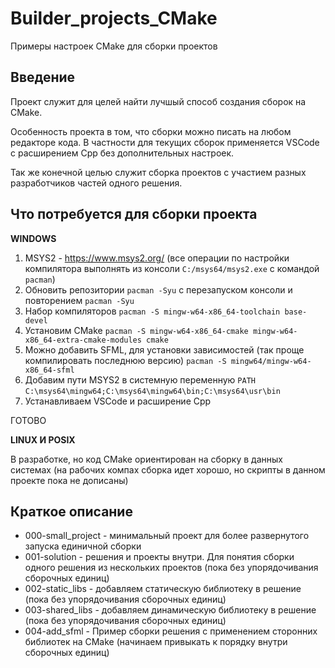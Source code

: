 # Builder_projects_CMake
Примеры настроек CMake для сборки проектов


## Введение

Проект служит для целей найти лучшый способ создания сборок на CMake.

Особенность проекта в том, что сборки можно писать на любом редакторе кода.
В частности для текущих сборок применяется VSCode с расширением Cpp без дополнительных настроек.

Так же конечной целью служит сборка проектов с участием разных разработчиков частей одного решения.

## Что потребуется для сборки проекта

**WINDOWS**

1. MSYS2 - https://www.msys2.org/ (все операции по настройки компилятора выполнять из консоли ``C:/msys64/msys2.exe`` с командой ``pacman``)
2. Обновить репозитории ``pacman -Syu`` с перезапуском консоли и повторением ``pacman -Syu``
3. Набор компиляторов ``pacman -S mingw-w64-x86_64-toolchain base-devel``
4. Установим CMake ``pacman -S mingw-w64-x86_64-cmake mingw-w64-x86_64-extra-cmake-modules cmake``
5. Можно добавить SFML, для установки зависимостей (так проще компилировать последнюю версию) ``pacman -S mingw64/mingw-w64-x86_64-sfml``
6. Добавим пути MSYS2 в системную переменную ``PATH`` ``C:\msys64\mingw64;C:\msys64\mingw64\bin;C:\msys64\usr\bin``
7. Устанавливаем VSCode и расширение Cpp

ГОТОВО

**LINUX И POSIX**

В разработке, но код CMake ориентирован на сборку в данных системах (на рабочих компах сборка идет хорошо, но скрипты в данном проекте пока не дописаны)


## Краткое описание

- 000-small_project - минимальный проект для более развернутого запуска единичной сборки
- 001-solution - решения и проекты внутри. Для понятия сборки одного решения из нескольких проектов (пока без упорядочивания сборочных единиц)
- 002-static_libs - добавляем статическую библиотеку в решение (пока без упорядочивания сборочных единиц)
- 003-shared_libs - добавляем динамическую библиотеку в решение (пока без упорядочивания сборочных единиц)
- 004-add_sfml - Пример сборки решения с применением сторонних библиотек на CMake (начинаем привыкать к порядку внутри сборочных единиц)

